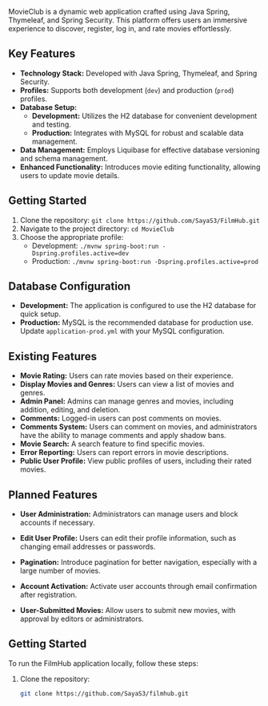 MovieClub is a dynamic web application crafted using Java Spring, Thymeleaf, and Spring Security. This platform offers users an immersive experience to discover, register, log in, and rate movies effortlessly.

## Key Features

- **Technology Stack:** Developed with Java Spring, Thymeleaf, and Spring Security.
- **Profiles:** Supports both development (`dev`) and production (`prod`) profiles.
- **Database Setup:**
   - **Development:** Utilizes the H2 database for convenient development and testing.
   - **Production:** Integrates with MySQL for robust and scalable data management.
- **Data Management:** Employs Liquibase for effective database versioning and schema management.
- **Enhanced Functionality:** Introduces movie editing functionality, allowing users to update movie details.

## Getting Started

1. Clone the repository: `git clone https://github.com/SayaS3/FilmHub.git`
2. Navigate to the project directory: `cd MovieClub`
3. Choose the appropriate profile:
   - Development: `./mvnw spring-boot:run -Dspring.profiles.active=dev`
   - Production: `./mvnw spring-boot:run -Dspring.profiles.active=prod`

## Database Configuration

- **Development:** The application is configured to use the H2 database for quick setup.
- **Production:** MySQL is the recommended database for production use. Update `application-prod.yml` with your MySQL configuration.

## Existing Features

- **Movie Rating:** Users can rate movies based on their experience.
- **Display Movies and Genres:** Users can view a list of movies and genres.
- **Admin Panel:** Admins can manage genres and movies, including addition, editing, and deletion.
- **Comments:** Logged-in users can post comments on movies.
- **Comments System:** Users can comment on movies, and administrators have the ability to manage comments and apply shadow bans.
- **Movie Search:** A search feature to find specific movies.
- **Error Reporting:** Users can report errors in movie descriptions.
- **Public User Profile:** View public profiles of users, including their rated movies.

## Planned Features

- **User Administration:** Administrators can manage users and block accounts if necessary.

- **Edit User Profile:** Users can edit their profile information, such as changing email addresses or passwords.

- **Pagination:** Introduce pagination for better navigation, especially with a large number of movies.

- **Account Activation:** Activate user accounts through email confirmation after registration.

- **User-Submitted Movies:** Allow users to submit new movies, with approval by editors or administrators.


## Getting Started

To run the FilmHub application locally, follow these steps:

1. Clone the repository:

   ```bash
   git clone https://github.com/SayaS3/filmhub.git
